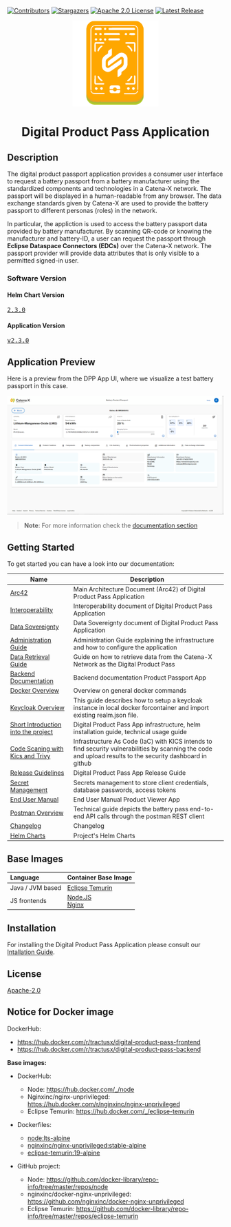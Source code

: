 <!-- 
  Tractus-X - Digital Product Passport Application 
 
  Copyright (c) 2022, 2024 BMW AG, Henkel AG & Co. KGaA
  Copyright (c) 2023, 2024 CGI Deutschland B.V. & Co. KG
  Copyright (c) 2022, 2024 Contributors to the Eclipse Foundation

  See the NOTICE file(s) distributed with this work for additional
  information regarding copyright ownership.
 
  This program and the accompanying materials are made available under the
  terms of the Apache License, Version 2.0 which is available at
  https://www.apache.org/licenses/LICENSE-2.0.
 
  Unless required by applicable law or agreed to in writing, software
  distributed under the License is distributed on an "AS IS" BASIS
  WITHOUT WARRANTIES OR CONDITIONS OF ANY KIND,
  either express or implied. See the
  License for the specific language govern in permissions and limitations
  under the License.
 
  SPDX-License-Identifier: Apache-2.0
-->

[![Contributors][contributors-shield]][contributors-url]
[![Stargazers][stars-shield]][stars-url]
[![Apache 2.0 License][license-shield]][license-url]
[![Latest Release][release-shield]][release-url]

<div align="center">
  <img alt="Digital Product Pass App Logo" width="200" height="200" src="./docs/media/dpp-tx-logo.png"/>
  <br>
  <h1 style="align-items: center;">Digital Product Pass Application</h1>
</div>



## Description

The digital product passport  application provides a consumer user interface to request a battery passport from a battery manufacturer using the standardized components and technologies in a Catena-X network. The passport will be displayed in a human-readable from any browser. The data exchange standards given by Catena-X are used to provide the battery passport to different personas (roles) in the network.

In particular, the appliction is used to access the battery passport data provided by battery manufacturer. By scanning QR-code or knowing the manufacturer and battery-ID, a user can request the passport  through **Eclipse Dataspace Connectors (EDCs)** over the Catena-X network. The passport provider will provide data attributes that is only visible to a permitted signed-in user. 

### Software Version
#### Helm Chart Version
<pre id="helm-version"><a href="https://github.com/eclipse-tractusx/digital-product-pass/releases/tag/digital-product-pass-2.3.0">2.3.0</a></pre>
#### Application Version
<pre id="app-version"><a href="https://github.com/eclipse-tractusx/digital-product-pass/releases/tag/v2.3.0">v2.3.0</a></pre>



## Application Preview

Here is a preview from the DPP App UI, where we visualize a test battery passport in this case.

![General Info View](./docs/architecture/media/GraphicBatteryPassportViewGeneralInfo.png)

> **Note**: For more information check the [documentation section](./docs/README.md)

## Getting Started

To get started you can have a look into our documentation:

| Name                                                                                                          | Description                                                                                                                                                 |
| ------------------------------------------------------------------------------------------------------------- | ----------------------------------------------------------------------------------------------------------------------------------------------------------- |
| [Arc42](./docs/architecture/Arc42.md)                                                                                | Main Architecture Document (Arc42) of Digital Product Pass Application                                                                                      |
| [Interoperability](./docs/interoperability/InteroperabilityGuide.md)                                                                                | Interoperability document of Digital Product Pass Application                                                                                      |
| [Data Sovereignty](./docs/data-sovereignty/PolicyConfigGuide.md)                                                                                | Data Sovereignty document of Digital Product Pass Application                                                                                      |
| [Administration Guide](./docs/admin/AdminGuide.md)                                                    | Administration Guide explaining the infrastructure and how to configure the application                                                                     |
| [Data Retrieval Guide](./docs/data-retrieval/README.md)                                 | Guide on how to retrieve data from the Catena-X Network as the Digital Product Pass                                                                         |
| [Backend Documentation](./dpp-backend/digitalproductpass/README.md)                                           | Backend documentation Product Passport App                                                                                                                  |
| [Docker Overview](./deployment/local/iam/README.md)                                                           | Overview on general docker commands                                                                                                                         |
| [Keycloak Overview](./deployment/local/iam/README.md)                                                         | This guide describes how to setup a keycloak instance in local docker forcontainer and import existing realm.json file.                                     |
| [Short Introduction into the project](./docs/GETTING-STARTED.md)                                              | Digital Product Pass App infrastructure, helm installation guide, technical usage guide                                                                     |
| [Code Scaning with Kics and Trivy](./docs/security/infrastructure-as-code/IaC.md)                                  | Infrastructure As Code (IaC) with KICS intends to find security vulnerabilities by scanning the code and upload results to the security dashboard in github |
| [Release Guidelines](./docs/RELEASE.md)                                                                       | Digital Product Pass App Release Guide                                                                                                                      |
| [Secret Management](./docs/security/secrets-management/SecretsManagement.md)                                        | Secrets management to store client credentials, database passwords, access tokens                         |
| [End User Manual](./docs/user/UserManual.md)                                                         | End User Manual Product Viewer App                                                                                                                          |
| [Postman Overview](./deployment/local/postman//README.md)                                                     | Technical guide depicts the battery pass end-to-end API calls through the postman REST client                                                               |
| [Changelog](./CHANGELOG.md)                                                                                   | Changelog                                                                                                                                                   |
| [Helm Charts](https://github.com/eclipse-tractusx/digital-product-pass/tree/main/charts/digital-product-pass) | Project's Helm Charts                                                                                                                                       |

## Base Images

| Language         | Container Base Image                                                                                         |
| :--------------- | :----------------------------------------------------------------------------------------------------------- |
| Java / JVM based | [Eclipse Temurin](https://hub.docker.com/_/eclipse-temurin)                                                  |
| JS frontends     | [Node.JS](https://hub.docker.com/_/node) <br/> [Nginx](https://hub.docker.com/r/nginxinc/nginx-unprivileged) |

## Installation

For installing the Digital Product Pass Application please consult our [Intallation Guide](./INSTALL.md).

## License

[Apache-2.0](https://raw.githubusercontent.com/eclipse-tractusx/digital-product-pass/main/LICENSE)

## Notice for Docker image

DockerHub:

-   https://hub.docker.com/r/tractusx/digital-product-pass-frontend
-   https://hub.docker.com/r/tractusx/digital-product-pass-backend

**Base images:**

-   DockerHub:

    -   Node: https://hub.docker.com/_/node
    -   Nginxinc/nginx-unprivileged: https://hub.docker.com/r/nginxinc/nginx-unprivileged
    -   Eclipse Temurin: https://hub.docker.com/_/eclipse-temurin

-   Dockerfiles:

    -   [node:lts-alpine](https://github.com/nodejs/docker-node)
    -   [nginxinc/nginx-unprivileged:stable-alpine](https://github.com/nginxinc/docker-nginx-unprivileged/blob/main/Dockerfile-alpine.template)
    -   [eclipse-temurin:19-alpine](https://github.com/adoptium/containers)

-   GitHub project:
    -   Node: https://github.com/docker-library/repo-info/tree/master/repos/node
    -   nginxinc/docker-nginx-unprivileged: https://github.com/nginxinc/docker-nginx-unprivileged
    -   Eclipse Temurin: https://github.com/docker-library/repo-info/tree/master/repos/eclipse-temurin

<!-- MARKDOWN LINKS & IMAGES -->
<!-- https://www.markdownguide.org/basic-syntax/#reference-style-links -->

[contributors-shield]: https://img.shields.io/github/contributors/eclipse-tractusx/digital-product-pass.svg?style=for-the-badge
[contributors-url]: https://github.com/eclipse-tractusx/digital-product-pass/graphs/contributors
[stars-shield]: https://img.shields.io/github/stars/eclipse-tractusx/digital-product-pass.svg?style=for-the-badge
[stars-url]: https://github.com/eclipse-tractusx/digital-product-pass/stargazers
[license-shield]: https://img.shields.io/github/license/eclipse-tractusx/digital-product-pass.svg?style=for-the-badge
[license-url]: https://github.com/eclipse-tractusx/digital-product-pass/blob/main/LICENSE
[release-shield]: https://img.shields.io/github/v/release/eclipse-tractusx/digital-product-pass.svg?style=for-the-badge
[release-url]: https://github.com/eclipse-tractusx/digital-product-pass/releases
